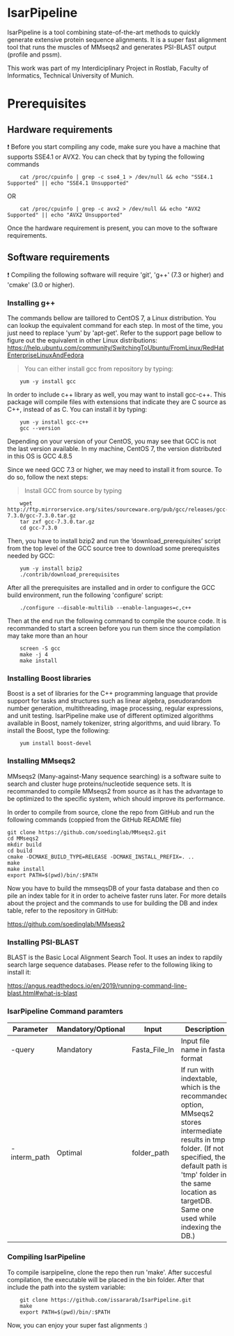 # IsarPipeline

IsarPipeline is a tool combining state-of-the-art methods to quickly generate extensive protein sequence alignments. It is a super fast alignment tool that runs the muscles of MMseqs2 and generates PSI-BLAST  output (profile and pssm). 

This work was part of my Interdiciplinary Project in Rostlab, Faculty of Informatics, Technical University of Munich.

# Prerequisites
## Hardware requirements
:exclamation: Before you start compiling any code, make sure you have a machine that supports SSE4.1 or AVX2. You can check that by typing the following commands

        cat /proc/cpuinfo | grep -c sse4_1 > /dev/null && echo "SSE4.1 Supported" || echo "SSE4.1 Unsupported"

OR

        cat /proc/cpuinfo | grep -c avx2 > /dev/null && echo "AVX2 Supported" || echo "AVX2 Unsupported"

Once the hardware requirement is present, you can move to the software requirements.

## Software requirements
 :exclamation: Compiling the following software will require 'git', 'g++' (7.3 or higher) and 'cmake' (3.0 or higher).
 
### Installing g++ 
The commands bellow are taillored to CentOS 7, a Linux distribution. You can lookup the equivalent command for each step. In most of the time, you just need to replace 'yum' by 'apt-get'. Refer to the support page bellow to figure out the equivalent in other Linux distributions:
        https://help.ubuntu.com/community/SwitchingToUbuntu/FromLinux/RedHatEnterpriseLinuxAndFedora

> You can either install gcc from repository by typing:

        yum -y install gcc

In order to include c++ library as well, you may want to install gcc-c++. This package will compile files with extensions that indicate they are C source as C++, instead of as C. You can install it by typing:

        yum -y install gcc-c++
        gcc --version

Depending on your version of your CentOS, you may see that GCC is not the last version available. In my machine, CentOS 7, the version distributed in this OS is GCC 4.8.5

Since we need GCC 7.3 or higher, we may need to install it from source. To do so, follow the next steps:

> Install GCC from source by typing

        wget http://ftp.mirrorservice.org/sites/sourceware.org/pub/gcc/releases/gcc-7.3.0/gcc-7.3.0.tar.gz
        tar zxf gcc-7.3.0.tar.gz
        cd gcc-7.3.0

Then, you have to install bzip2 and run the ‘download_prerequisites’ script from the top level of the GCC source tree to download some prerequisites needed by GCC:

        yum -y install bzip2
        ./contrib/download_prerequisites

After all the prerequisites are installed and in order to configure the GCC build environment, run the following 'configure' script:

        ./configure --disable-multilib --enable-languages=c,c++

Then at the end run the following command to compile the source code. It is recommanded to start a screen before you run them since the compilation may  take more than an hour

        screen -S gcc
        make -j 4
        make install
        
### Installing Boost libraries
Boost is a set of libraries for the C++ programming language that provide support for tasks and structures such as linear algebra, pseudorandom number generation, multithreading, image processing, regular expressions, and unit testing. IsarPipeline make use of different optimized algorithms available in Boost, namely tokenizer, string algorithms, and uuid library. To install the Boost, type the following:

        yum install boost-devel

### Installing MMseqs2

MMseqs2 (Many-against-Many sequence searching) is a software suite to search and cluster huge proteins/nucleotide sequence sets. It is recommanded to compile MMseqs2 from source as it has the advantage to be optimized to the specific system, which should improve its performance.

In order to compile from source, clone the repo from GitHub and run the following commands (coppied from the GitHub README file)

    git clone https://github.com/soedinglab/MMseqs2.git
    cd MMseqs2
    mkdir build
    cd build
    cmake -DCMAKE_BUILD_TYPE=RELEASE -DCMAKE_INSTALL_PREFIX=. ..
    make
    make install 
    export PATH=$(pwd)/bin/:$PATH

Now you have to build the mmseqsDB of your fasta database and then co pile an index table for it in order to acheive faster runs later.
For more details about the project and the commands to use for building the DB and index table, refer to the repository in GitHub:

https://github.com/soedinglab/MMseqs2


### Installing PSI-BLAST
BLAST is the Basic Local Alignment Search Tool. It uses an index to rapdily search large sequence databases. Please refer to the following liking to install it:

https://angus.readthedocs.io/en/2019/running-command-line-blast.html#what-is-blast

### IsarPipeline Command paramters
| Parameter | Mandatory/Optional | Input | Description |
| --- | --- | --- | --- |
| -query | Mandatory | Fasta_File_In | Input file name in fasta format |
| -interm_path | Optimal | folder_path | If run with indextable, which is the recommanded option, MMseqs2 stores intermediate results in tmp folder. (If not specified, the default path is 'tmp' folder in the same location as targetDB. Same one used while indexing the DB.) |
### Compiling IsarPipeline
To compile isarpipeline, clone the repo then run 'make'. After succesful compilation, the executable will be placed in the bin folder. After that include the path into the system variable:

        git clone https://github.com/issararab/IsarPipeline.git
        make
        export PATH=$(pwd)/bin/:$PATH
  
 Now, you can enjoy your super fast alignments :)
